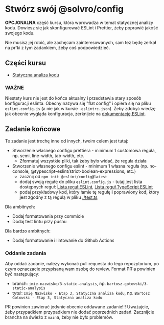 # Stwórz swój @solvro/config

**OPCJONALNA** część kursu, która wprowadza w temat statycznej analizy kodu. Dowiesz się jak skonfigurować ESLint i Prettier, żeby poprawić jakość swojego kodu.

Nie musisz jej robić, ale zachęcam zainteresowanych, sam też będę zerkał na pr'ki z tym zadankiem, żeby coś podpowiedzieć.

## Części kursu

- [Statyczna analiza kodu](https://drive.google.com/drive/folders/1PBNYXeO3DjcfDJdLjJNCDuriwcPSpStH?usp=drive_link)

### WAŻNE

Niestety kurs nie jest do końca aktualny i przedstawia stary sposób konfiguracji eslinta. Obecny nazywa się "flat config" i opiera się na pliku `eslint.config.js` (a nie jak w kursie `.eslintrc.json`). Żeby zdobyć wiedzę jak obecnie wygląda konfiguracja, zerknijcie na [dokumentację ESLint](https://eslint.org/docs/latest/use/getting-started).

## Zadanie końcowe

Te zadanie jest trochę inne od innych, twoim celem jest tutaj:

- Stworzenie własnego configu prettiera - minimum 1 customowa reguła, np. semi, line-width, tab-width, etc.
  - Zformatuj wszystkie pliki, tak żeby było widać, że reguła działa
- Stworzenie własnego configu eslint - minimum 1 własna reguła (np. no-console, @typescript-eslint/strict-boolean-expressions, etc.)
  - zacznij od `npm init @eslint/config@latest`
  - dodaj swoją regułę do pliku `eslint.config.js` - tutaj jest lista dostępnych reguł: [Lista reguł ESLint](https://eslint.org/docs/latest/rules/), [Lista reguł TypeScript ESLint](https://typescript-eslint.io/rules/)
  - podaj przykładowy kod, który łamie tę regułę i poprawiony kod, który jest zgodny z tą regułą w pliku [./test.ts](./test.ts)

Dla ambitnych:

- Dodaj formatowania przy commicie
- Dodaj test lintu przy pushu

Dla bardzo ambitnych:

- Dodaj formatowanie i lintowanie do Github Actions

### Oddanie zadania

Aby oddać zadanie, należy wykonać pull requesta do tego repozytorium, po czym oznaczacie przypisaną wam osobę do review. Format PR'a powinien być następujący:

- branch: `imie-nazwisko/3-static-analysis`, np. `bartosz-gotowski/3-static-analysis`
- tytuł: `Imię Nazwisko - Etap 3, Statyczna analiza kodu`, np. `Bartosz Gotowski - Etap 3, Statyczna analiza kodu`

PR powinien zawierać jedynie obecnie oddawane zadanie!!! Uważajcie, żeby przypadkiem przypadkiem nie dodać poprzednich zadań. Zacznijcie brancha na świeżo z `main`a, żeby nie było problemów.

